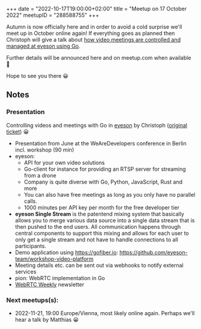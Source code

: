 +++
date = "2022-10-17T19:00:00+02:00"
title = "Meetup on 17 October 2022"
meetupID = "288588755"
+++

Autumn is now officially here and in order to avoid a cold surprise we'll meet up in October online again!
If everything goes as planned then Christoph will give a talk about [how video meetings are controlled and managed at eyeson using Go](https://github.com/gograz/ping/issues/6).

Further details will be announced here and on meetup.com when available 🙂

Hope to see you there 😀

## Notes 
### Presentation

Controlling videos and meetings with Go in [eyeson][] by Christoph ([original ticket](https://github.com/gograz/ping/issues/6)) 😀

- Presentation from June at the WeAreDevelopers conference in Berlin incl. workshop (90 min)
- eyeson:
	- API for your own video solutions
	- Go-client for instance for providing an RTSP server for streaming from a drone
	- Company is quite diverse with Go, Python, JavaScript, Rust and more
	- You can also have free meetings as long as you only have no parallel calls.
	- 1000 minutes per API key per month for the free developer tier
- **eyeson Single Stream** is the patentend mixing system that basically allows you to merge various data source into a single data stream that is then pushed to the end users. All communication happens through central components to support this mixing and allows for each user to only get a single stream and not have to handle connections to all participants.
- Demo application using <https://gofiber.io>: <https://github.com/eyeson-team/workshop-video-platform>
- Meeting details etc. can be sent out via webhooks to notify external services
- pion: WebRTC implementation in Go
- [WebRTC Weekly](https://webrtcweekly.com/) newsletter

### Next meetups(s):

- 2022-11-21, 19:00 Europe/Vienna, most likely online again. Perhaps we'll hear a talk by Matthias 😀



[eyeson]: https://www.eyeson.com/
